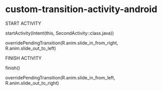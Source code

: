 # custom-transition-activity-android

START ACTIVITY

  startActivity(Intent(this, SecondActivity::class.java))
  
  overridePendingTransition(R.anim.slide_in_from_right, R.anim.slide_out_to_left)
  
FINISH ACTIVITY

  finish()
  
  overridePendingTransition(R.anim.slide_in_from_left, R.anim.slide_out_to_right)
